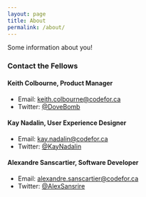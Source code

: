 ```yaml
---
layout: page
title: About
permalink: /about/
---
```


Some information about you!

### Contact the Fellows

#### Keith Colbourne, Product Manager

* Email: [keith.colbourne@codefor.ca](mailto:keith.colbourne@codefor.ca)
* Twitter: [@DoveBomb](https://twitter.com/DoveBomb)

#### Kay Nadalin, User Experience Designer

* Email: [kay.nadalin@codefor.ca](mailto:kay.nadalin@codefor.ca)
* Twitter: [@KayNadalin](https://twitter.com/KayNadalin)

#### Alexandre Sanscartier, Software Developer

* Email: [alexandre.sanscartier@codefor.ca](mailto:alexandre.sanscartier@codefor.ca)
* Twitter: [@AlexSansrire](https://twitter.com/AlexSansrire)